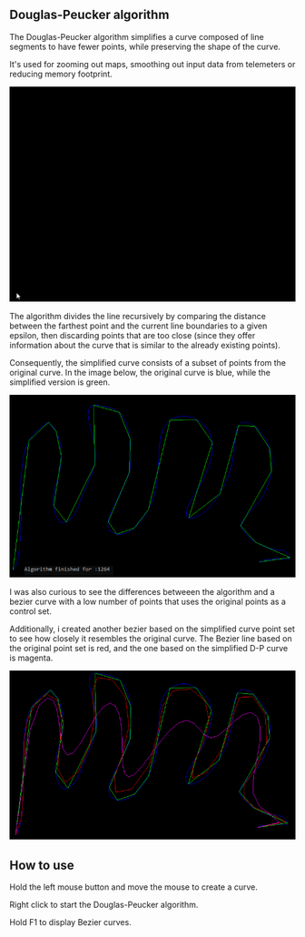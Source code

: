 ## Douglas-Peucker algorithm

The Douglas-Peucker algorithm simplifies a curve composed of line segments to have fewer points, while preserving the shape of the curve.

It's used for zooming out maps, smoothing out input data from telemeters or reducing memory footprint.

![Douglas-Peucker algorithm in action](https://github.com/RaduHaulica/Douglas-Peucker/blob/a3227582f976bc4c672cfde6d91bb71c9f02601e/Douglas%20Peucker/media/douglas%20peucker%20main.gif)

The algorithm divides the line recursively by comparing the distance between the farthest point and the current line boundaries to a given epsilon, then discarding points that are too close (since they offer information about the curve that is similar to the already existing points).

Consequently, the simplified curve consists of a subset of points from the original curve. In the image below, the original curve is blue, while the simplified version is green.

![Douglas-Peucker initial curve vs simplified curve](https://github.com/RaduHaulica/Douglas-Peucker/blob/a3227582f976bc4c672cfde6d91bb71c9f02601e/Douglas%20Peucker/media/douglas%20peucker.png)

I was also curious to see the differences betweeen the algorithm and a bezier curve with a low number of points that uses the original points as a control set.

Additionally, i created another bezier based on the simplified curve point set to see how closely it resembles the original curve. The Bezier line based on the original point set is red, and the one based on the simplified D-P curve is magenta.

![Bezier lines vs Douglas-Peucker simplified line](https://github.com/RaduHaulica/Douglas-Peucker/blob/a3227582f976bc4c672cfde6d91bb71c9f02601e/Douglas%20Peucker/media/douglas%20peucker%20bezier.png)

## How to use

Hold the left mouse button and move the mouse to create a curve.

Right click to start the Douglas-Peucker algorithm.
 
 Hold F1 to display Bezier curves.
